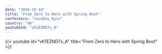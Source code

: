 ```yaml
---
date: "2016-10-14"
title: "From Zero to Hero with Spring Boot"
conference: "JavaDay Kyiv"
country: "UA"
youtubeId: "vK1EZND7x_A"
---
```


{{< youtube id="vK1EZND7x_A" title="From Zero to Hero with Spring Boot" >}} 
